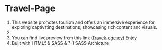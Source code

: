 <h1>Travel-Page</h1>
<ol>
  <li>This website promotes tourism and offers an immersive experience for exploring captivating destinations, showcasing rich content and visuals.</li>
  <li><li>You can find live preview from this link (<a href='https://travel-egency.netlify.app'>Travek-egency</a>) Enjoy</li></li>
  <li>Built with HTML5 & SASS & 7-1 SASS Archicture</li>
</ol>

